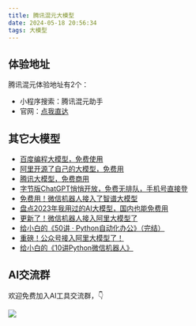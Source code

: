 ```yaml
---
title: 腾讯混元大模型
date: 2024-05-18 20:56:34
tags: 大模型
---
```



## 体验地址

腾讯混元体验地址有2个：

- 小程序搜索：腾讯混元助手
- 官网：[点我直达](https://dit.hunyuan.tencent.com/)


## 其它大模型

- [百度编程大模型，免费使用](https://comate.baidu.com/zh/shopping?inviteCode=y6irwumw)
- [阿里开源了自己的大模型，免费用](https://mp.weixin.qq.com/s/gvqB5eXEr8dV6DgpKTY42Q)
- [腾讯大模型，免费商用](https://mp.weixin.qq.com/s/QmGmjHIAsWnwMFBwWdBsyQ)
- [字节版ChatGPT悄悄开放，免费无排队，手机号直接登](https://mp.weixin.qq.com/s/clawKbN4N-DDWRzAt7-4LA)
- [免费用！微信机器人接入了智谱大模型](https://mp.weixin.qq.com/s/8FEYEkHQeT8JYRbeYNjXBA)
- [盘点2023年我用过的AI大模型，国内也能免费用](https://mp.weixin.qq.com/s/AjK-FDSJZtpkYoDWNhivzw)
- [更新了！微信机器人接入阿里大模型了](https://mp.weixin.qq.com/s/F_DCyPYLNwy7-fU-oN1cOQ)
- [给小白的《50讲 · Python自动化办公》（完结）](https://www.python-office.com/course/50-python-office.html)
- [重磅！公众号接入阿里大模型了！](https://mp.weixin.qq.com/s/dzzZ6iG0ooE2mQUC4YEj6w)
- [给小白的《10讲Python微信机器人》](https://www.python-office.com/course-002/10-PyOfficeRobot/10-PyOfficeRobot.html)

## AI交流群


欢迎免费加入AI工具交流群，👇

![](https://cos.python-office.com/group/ai-group.jpg)